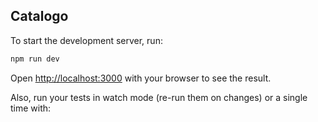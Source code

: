 ## Catalogo

To start the development server, run:

```bash
npm run dev
```

Open [http://localhost:3000](http://localhost:3000) with your browser to see the result.

Also, run your tests in watch mode (re-run them on changes) or a single time with:
